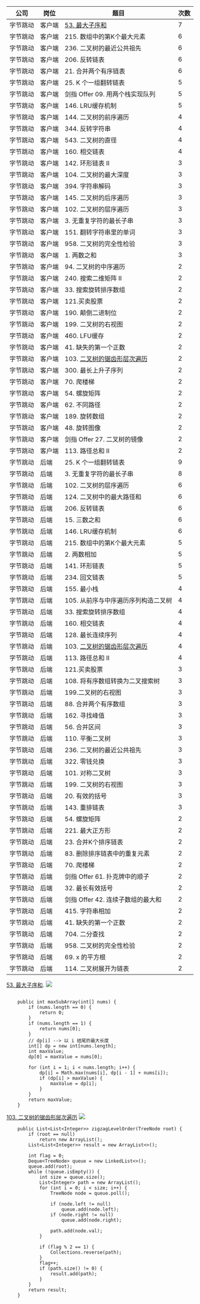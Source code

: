 | 公司   | 岗位  | 题目                     | 次数 |
|------|-----|------------------------|----|
| 字节跳动 | 客户端 | [53\. 最大子序和](#53)             | 7  |
| 字节跳动 | 客户端 | 215\. 数组中的第K个最大元素      | 6  |
| 字节跳动 | 客户端 | 236\. 二叉树的最近公共祖先       | 6  |
| 字节跳动 | 客户端 | 206\. 反转链表             | 6  |
| 字节跳动 | 客户端 | 21\. 合并两个有序链表          | 6  |
| 字节跳动 | 客户端 | 25\. K 个一组翻转链表         | 5  |
| 字节跳动 | 客户端 | 剑指 Offer 09\. 用两个栈实现队列 | 5  |
| 字节跳动 | 客户端 | 146\. LRU缓存机制          | 5  |
| 字节跳动 | 客户端 | 144\. 二叉树的前序遍历         | 4  |
| 字节跳动 | 客户端 | 344\. 反转字符串            | 4  |
| 字节跳动 | 客户端 | 543\. 二叉树的直径           | 4  |
| 字节跳动 | 客户端 | 160\. 相交链表             | 4  |
| 字节跳动 | 客户端 | 142\. 环形链表 II          | 3  |
| 字节跳动 | 客户端 | 104\. 二叉树的最大深度         | 3  |
| 字节跳动 | 客户端 | 394\. 字符串解码            | 3  |
| 字节跳动 | 客户端 | 145\. 二叉树的后序遍历         | 3  |
| 字节跳动 | 客户端 | 102\. 二叉树的层序遍历         | 3  |
| 字节跳动 | 客户端 | 3\. 无重复字符的最长子串         | 3  |
| 字节跳动 | 客户端 | 151\. 翻转字符串里的单词        | 3  |
| 字节跳动 | 客户端 | 958\. 二叉树的完全性检验        | 3  |
| 字节跳动 | 客户端 | 1\. 两数之和               | 3  |
| 字节跳动 | 客户端 | 94\. 二叉树的中序遍历          | 2  |
| 字节跳动 | 客户端 | 240\. 搜索二维矩阵 II        | 2  |
| 字节跳动 | 客户端 | 33\. 搜索旋转排序数组          | 2  |
| 字节跳动 | 客户端 | 121\.买卖股票              | 2  |
| 字节跳动 | 客户端 | 190\. 颠倒二进制位           | 2  |
| 字节跳动 | 客户端 | 199\. 二叉树的右视图          | 2  |
| 字节跳动 | 客户端 | 460\. LFU缓存            | 2  |
| 字节跳动 | 客户端 | 41\. 缺失的第一个正数          | 2  |
| 字节跳动 | 客户端 | 103\. [二叉树的锯齿形层次遍历](#103)      | 2  |
| 字节跳动 | 客户端 | 300\. 最长上升子序列          | 2  |
| 字节跳动 | 客户端 | 70\. 爬楼梯               | 2  |
| 字节跳动 | 客户端 | 54\. 螺旋矩阵              | 2  |
| 字节跳动 | 客户端 | 62\. 不同路径              | 2  |
| 字节跳动 | 客户端 | 189\. 旋转数组             | 2  |
| 字节跳动 | 客户端 | 48\. 旋转图像              | 2  |
| 字节跳动 | 客户端 | 剑指 Offer 27\. 二叉树的镜像   | 2  |
| 字节跳动 | 客户端 | 113\. 路径总和 II          | 2  |
| 字节跳动 | 后端 | 25\. K 个一组翻转链表          | 9  |
| 字节跳动 | 后端 | 3\. 无重复字符的最长子串          | 8  |
| 字节跳动 | 后端 | 102\. 二叉树的层序遍历          | 6  |
| 字节跳动 | 后端 | 124\. 二叉树中的最大路径和        | 6  |
| 字节跳动 | 后端 | 206\. 反转链表              | 6  |
| 字节跳动 | 后端 | 15\. 三数之和               | 6  |
| 字节跳动 | 后端 | 146\. LRU缓存机制           | 6  |
| 字节跳动 | 后端 | 215\. 数组中的第K个最大元素       | 5  |
| 字节跳动 | 后端 | 2\. 两数相加                | 5  |
| 字节跳动 | 后端 | 141\. 环形链表              | 5  |
| 字节跳动 | 后端 | 234\. 回文链表              | 5  |
| 字节跳动 | 后端 | 155\. 最小栈               | 4  |
| 字节跳动 | 后端 | 105\. 从前序与中序遍历序列构造二叉树   | 4  |
| 字节跳动 | 后端 | 33\. 搜索旋转排序数组           | 4  |
| 字节跳动 | 后端 | 160\. 相交链表              | 4  |
| 字节跳动 | 后端 | 128\. 最长连续序列            | 4  |
| 字节跳动 | 后端 | 103\. [二叉树的锯齿形层次遍历](#103)       | 4  |
| 字节跳动 | 后端 | 113\. 路径总和 II           | 4  |
| 字节跳动 | 后端 | 121\.买卖股票               | 3  |
| 字节跳动 | 后端 | 108\. 将有序数组转换为二叉搜索树     | 3  |
| 字节跳动 | 后端 | 199\.二叉树的右视图            | 3  |
| 字节跳动 | 后端 | 88\. 合并两个有序数组           | 3  |
| 字节跳动 | 后端 | 162\. 寻找峰值              | 3  |
| 字节跳动 | 后端 | 56\. 合并区间               | 3  |
| 字节跳动 | 后端 | 110\. 平衡二叉树             | 3  |
| 字节跳动 | 后端 | 236\. 二叉树的最近公共祖先        | 3  |
| 字节跳动 | 后端 | 322\. 零钱兑换              | 3  |
| 字节跳动 | 后端 | 101\. 对称二叉树             | 3  |
| 字节跳动 | 后端 | 199\. 二叉树的右视图           | 3  |
| 字节跳动 | 后端 | 20\. 有效的括号              | 3  |
| 字节跳动 | 后端 | 143\. 重排链表              | 3  |
| 字节跳动 | 后端 | 54\. 螺旋矩阵               | 2  |
| 字节跳动 | 后端 | 221\. 最大正方形             | 2  |
| 字节跳动 | 后端 | 23\. 合并K个排序链表           | 2  |
| 字节跳动 | 后端 | 83\. 删除排序链表中的重复元素       | 2  |
| 字节跳动 | 后端 | 70\. 爬楼梯                | 2  |
| 字节跳动 | 后端 | 剑指 Offer 61\. 扑克牌中的顺子   | 2  |
| 字节跳动 | 后端 | 32\. 最长有效括号             | 2  |
| 字节跳动 | 后端 | 剑指 Offer 42\. 连续子数组的最大和 | 2  |
| 字节跳动 | 后端 | 415\. 字符串相加             | 2  |
| 字节跳动 | 后端 | 41\. 缺失的第一个正数           | 2  |
| 字节跳动 | 后端 | 704\. 二分查找              | 2  |
| 字节跳动 | 后端 | 958\. 二叉树的完全性检验         | 2  |
| 字节跳动 | 后端 | 69\. x 的平方根             | 2  |
| 字节跳动 | 后端 | 114\. 二叉树展开为链表          | 2  |
<span id="0"></span>


<span id="53"></span>
[53\. 最大子序和](https://leetcode-cn.com/problems/maximum-subarray/). 
![](https://upload-images.jianshu.io/upload_images/19741117-e48ff5e7c75bf2ff.png?imageMogr2/auto-orient/strip%7CimageView2/2/w/1240)
```

    public int maxSubArray(int[] nums) {
        if (nums.length == 0) {
            return 0;
        }
        if (nums.length == 1) {
            return nums[0];
        }
        // dp[i] --> 以 i 结尾的最大长度
        int[] dp = new int[nums.length];
        int maxValue;
        dp[0] = maxValue = nums[0];

        for (int i = 1; i < nums.length; i++) {
            dp[i] = Math.max(nums[i], dp[i - 1] + nums[i]);
            if (dp[i] > maxValue) {
                maxValue = dp[i];
            }
        }
        return maxValue;
    }

```


<span id="103"></span>
[103\. 二叉树的锯齿形层次遍历](https://leetcode-cn.com/problems/binary-tree-zigzag-level-order-traversal/)
![](https://upload-images.jianshu.io/upload_images/19741117-53e114dff97413ad.png?imageMogr2/auto-orient/strip%7CimageView2/2/w/1240)

```
    public List<List<Integer>> zigzagLevelOrder(TreeNode root) {
        if (root == null)
            return new ArrayList();
        List<List<Integer>> result = new ArrayList<>();

        int flag = 0;
        Deque<TreeNode> queue = new LinkedList<>();
        queue.add(root);
        while (!queue.isEmpty()) {
            int size = queue.size();
            List<Integer> path = new ArrayList();
            for (int i = 0; i < size; i++) {
                TreeNode node = queue.poll();

                if (node.left != null)
                    queue.add(node.left);
                if (node.right != null)
                    queue.add(node.right);

                path.add(node.val);
            }

            if (flag % 2 == 1) {
                Collections.reverse(path);
            }
            flag++;
            if (path.size() != 0) {
                result.add(path);
            }
        }
        return result;
    }

```

